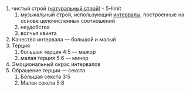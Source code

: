 1.  чистый строй ([натуральный строй](https://ru.wikipedia.org/wiki/%D0%9D%D0%B0%D1%82%D1%83%D1%80%D0%B0%D0%BB%D1%8C%D0%BD%D1%8B%D0%B9_%D1%81%D1%82%D1%80%D0%BE%D0%B9)) - 5-limit
    1.  музыкальный строй, использующий [интервалы](https://ru.wikipedia.org/wiki/%D0%9C%D1%83%D0%B7%D1%8B%D0%BA%D0%B0%D0%BB%D1%8C%D0%BD%D1%8B%D0%B9_%D0%B8%D0%BD%D1%82%D0%B5%D1%80%D0%B2%D0%B0%D0%BB), построенные на основе целочисленных соотношений
    2.  неудобства
    3.  волчья квинта
2.  Качество интервала — большой и малый
3.  Терция
    1.  большая терция 4:5 — мажор
    2.  малая терция 5:6 — минор
4.  Эмоциональный окрас интервалов
5.  Обращение терции — секста
    1.  Большая секста 3:5
    2.  Малая секста 5:8